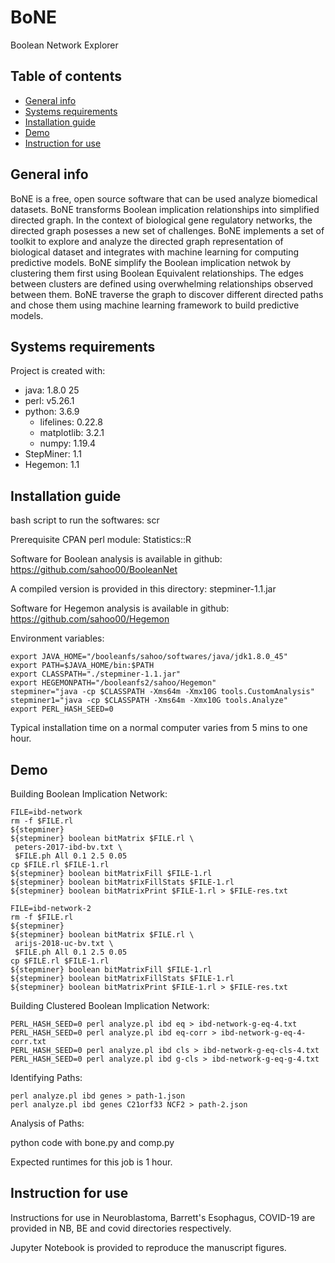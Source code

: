 # BoNE
Boolean Network Explorer

## Table of contents
* [General info](#general-info)
* [Systems requirements](#systems-requirements)
* [Installation guide](#installation-guide)
* [Demo](#demo)
* [Instruction for use](#instruction-for-use)

## General info
BoNE is a free, open source software
that can be used analyze biomedical datasets.
BoNE transforms Boolean implication relationships into simplified directed graph.
In the context of biological gene regulatory networks, the directed
graph posesses a new set of challenges. BoNE implements a set of
toolkit to explore and analyze the directed graph representation of biological
dataset and integrates with machine learning for computing predictive models.
BoNE simplify the Boolean implication netwok by clustering them first using
Boolean Equivalent relationships. The edges between clusters are
defined using overwhelming relationships observed between them. BoNE traverse
the graph to discover different directed paths and chose them using machine
learning framework to build predictive models.

## Systems requirements
Project is created with:
* java: 1.8.0 25
* perl: v5.26.1
* python: 3.6.9
  - lifelines: 0.22.8
  - matplotlib: 3.2.1
  - numpy: 1.19.4
* StepMiner: 1.1
* Hegemon: 1.1

## Installation guide

bash script to run the softwares:
scr

Prerequisite CPAN perl module:
Statistics::R

Software for Boolean analysis is available in github:
https://github.com/sahoo00/BooleanNet

A compiled version is provided in this directory: stepminer-1.1.jar

Software for Hegemon analysis is available in github:
https://github.com/sahoo00/Hegemon

Environment variables:
```
export JAVA_HOME="/booleanfs/sahoo/softwares/java/jdk1.8.0_45"
export PATH=$JAVA_HOME/bin:$PATH
export CLASSPATH="./stepminer-1.1.jar"
export HEGEMONPATH="/booleanfs2/sahoo/Hegemon"
stepminer="java -cp $CLASSPATH -Xms64m -Xmx10G tools.CustomAnalysis"
stepminer1="java -cp $CLASSPATH -Xms64m -Xmx10G tools.Analyze"
export PERL_HASH_SEED=0
```

Typical installation time on a normal computer varies from 5 mins to one hour.

## Demo

Building Boolean Implication Network:

```
FILE=ibd-network
rm -f $FILE.rl
${stepminer}
${stepminer} boolean bitMatrix $FILE.rl \
 peters-2017-ibd-bv.txt \
 $FILE.ph All 0.1 2.5 0.05
cp $FILE.rl $FILE-1.rl
${stepminer} boolean bitMatrixFill $FILE-1.rl
${stepminer} boolean bitMatrixFillStats $FILE-1.rl
${stepminer} boolean bitMatrixPrint $FILE-1.rl > $FILE-res.txt

FILE=ibd-network-2
rm -f $FILE.rl
${stepminer}
${stepminer} boolean bitMatrix $FILE.rl \
 arijs-2018-uc-bv.txt \
 $FILE.ph All 0.1 2.5 0.05
cp $FILE.rl $FILE-1.rl
${stepminer} boolean bitMatrixFill $FILE-1.rl
${stepminer} boolean bitMatrixFillStats $FILE-1.rl
${stepminer} boolean bitMatrixPrint $FILE-1.rl > $FILE-res.txt
```

Building Clustered Boolean Implication Network:

```
PERL_HASH_SEED=0 perl analyze.pl ibd eq > ibd-network-g-eq-4.txt
PERL_HASH_SEED=0 perl analyze.pl ibd eq-corr > ibd-network-g-eq-4-corr.txt
PERL_HASH_SEED=0 perl analyze.pl ibd cls > ibd-network-g-eq-cls-4.txt
PERL_HASH_SEED=0 perl analyze.pl ibd g-cls > ibd-network-g-eq-g-4.txt
```

Identifying Paths:

```
perl analyze.pl ibd genes > path-1.json
perl analyze.pl ibd genes C21orf33 NCF2 > path-2.json
```

Analysis of Paths:

python code with bone.py and comp.py

Expected runtimes for this job is 1 hour.

## Instruction for use

Instructions for use in Neuroblastoma,
Barrett's Esophagus, COVID-19 are provided in NB, BE and covid directories
respectively.

Jupyter Notebook is provided to reproduce the manuscript figures.


